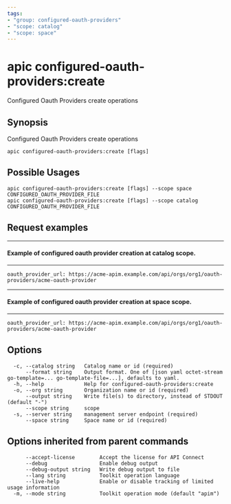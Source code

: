 ```yaml
---
tags:
- "group: configured-oauth-providers"
- "scope: catalog"
- "scope: space"
---
```

# apic configured-oauth-providers:create

Configured Oauth Providers create operations

## Synopsis

Configured Oauth Providers create operations

```
apic configured-oauth-providers:create [flags]
```

## Possible Usages

```
apic configured-oauth-providers:create [flags] --scope space CONFIGURED_OAUTH_PROVIDER_FILE
apic configured-oauth-providers:create [flags] --scope catalog CONFIGURED_OAUTH_PROVIDER_FILE
```

## Request examples

--------------------------------------------------------------------
#### Example of configured oauth provider creation at catalog scope.
--------------------------------------------------------------------

```
oauth_provider_url: https://acme-apim.example.com/api/orgs/org1/oauth-providers/acme-oauth-provider
```

------------------------------------------------------------------
#### Example of configured oauth provider creation at space scope.
------------------------------------------------------------------

```
oauth_provider_url: https://acme-apim.example.com/api/orgs/org1/oauth-providers/acme-oauth-provider
```

## Options

```
  -c, --catalog string   Catalog name or id (required)
      --format string    Output format. One of [json yaml octet-stream go-template=... go-template-file=...], defaults to yaml.
  -h, --help             Help for configured-oauth-providers:create
  -o, --org string       Organization name or id (required)
      --output string    Write file(s) to directory, instead of STDOUT (default "-")
      --scope string     scope
  -s, --server string    management server endpoint (required)
      --space string     Space name or id (required)
```

## Options inherited from parent commands

```
      --accept-license        Accept the license for API Connect
      --debug                 Enable debug output
      --debug-output string   Write debug output to file
      --lang string           Toolkit operation language
      --live-help             Enable or disable tracking of limited usage information
  -m, --mode string           Toolkit operation mode (default "apim")
```
